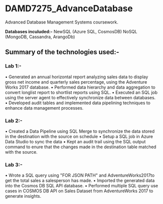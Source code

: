 # DAMD7275_AdvanceDatabase

Advanced Database Management Systems coursework.

**Databases inculuded:-** NewSQL (Azure SQL, CosmosDB) NoSQL (MongoDB, Cassandra, ArangoDb)

## Summary of the technologies used:-

### Lab 1:- 

• Generated an annual horizontal report analyzing sales data to display gross net income and quarterly sales percentage, using the Adventure Works 2017       database.
• Performed data hierarchy and data aggregation to convert longlist report to shortlist reports using SQL.
• Executed an SQL job using the server agent to effectively synchronize data between databases.
• Developed audit tables and implemented data pipelining techniques to enhance data management processes.

### Lab 2:-

• Created a Data Pipeline using SQL Merge to synchronize the data stored in the destination with the source on schedule
• Setup a SQL job in Azure Data Studio to sync the data
• Kept an audit trail using the SQL output command to enure that the changes made in the destination table matched with the source.

### Lab 3:-

• Wrote a SQL query using "FOR JSON PATH" and AdventureWorks2017to get the total sales a salesperson has made.
• Imported the generated data into the Cosmos DB SQL API database.
• Performed multiple SQL query use cases in COSMOS DB API on Sales Dataset from AdventureWorks 2017 to generate insights.
